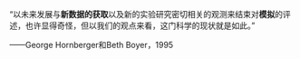 “以未来发展与**新数据的获取**以及新的实验研究密切相关的观测来结束对**模拟**的评述，也许显得奇怪，但以我们的观点来看，这门科学的现状就是如此。”

——George Hornberger和Beth Boyer，1995
